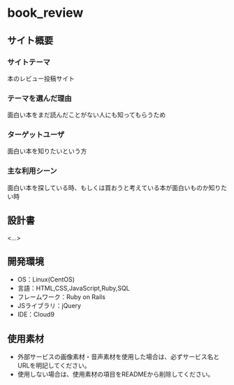 # book_review

## サイト概要
### サイトテーマ
本のレビュー投稿サイト

### テーマを選んだ理由
面白い本をまだ読んだことがない人にも知ってもらうため

### ターゲットユーザ
面白い本を知りたいという方

### 主な利用シーン
面白い本を探している時、もしくは買おうと考えている本が面白いものか知りたい時

## 設計書
<...>

## 開発環境
- OS：Linux(CentOS)
- 言語：HTML,CSS,JavaScript,Ruby,SQL
- フレームワーク：Ruby on Rails
- JSライブラリ：jQuery
- IDE：Cloud9

## 使用素材
- 外部サービスの画像素材・音声素材を使用した場合は、必ずサービス名とURLを明記してください。
- 使用しない場合は、使用素材の項目をREADMEから削除してください。